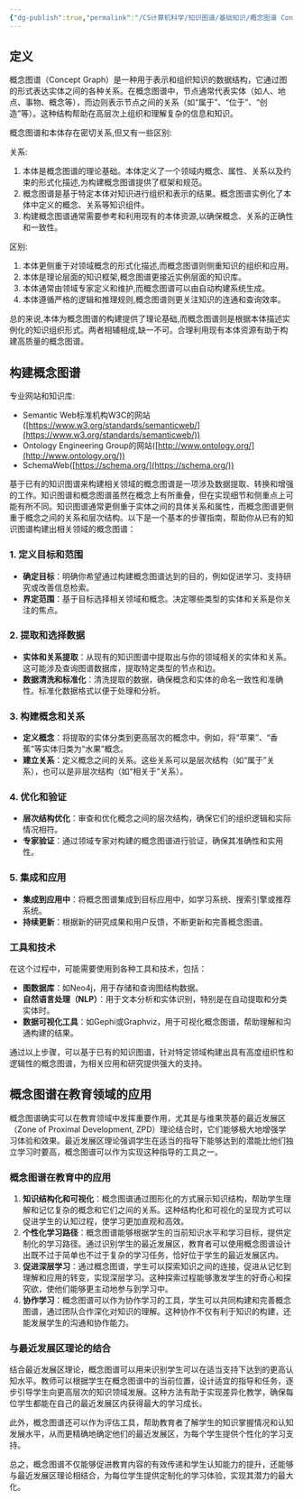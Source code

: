 ```yaml
---
{"dg-publish":true,"permalink":"/CS计算机科学/知识图谱/基础知识/概念图谱 Concept Graph/","noteIcon":"","created":"2024-06-22T22:30:29.655+08:00","updated":"2024-05-18T16:57:04.000+08:00"}
---
```


## 定义

概念图谱（Concept Graph）是一种用于表示和组织知识的数据结构，它通过图的形式表达实体之间的各种关系。在概念图谱中，节点通常代表实体（如人、地点、事物、概念等），而边则表示节点之间的关系（如“属于”、“位于”、“创造”等）。这种结构帮助在高层次上组织和理解复杂的信息和知识。

概念图谱和本体存在密切关系,但又有一些区别:

关系:

1. 本体是概念图谱的理论基础。本体定义了一个领域内概念、属性、关系以及约束的形式化描述,为构建概念图谱提供了框架和规范。
2. 概念图谱是基于特定本体对知识进行组织和表示的结果。概念图谱实例化了本体中定义的概念、关系等知识组件。
3. 构建概念图谱通常需要参考和利用现有的本体资源,以确保概念、关系的正确性和一致性。

区别:

1. 本体更侧重于对领域概念的形式化描述,而概念图谱则侧重知识的组织和应用。
2. 本体是理论层面的知识框架,概念图谱更接近实例层面的知识库。
3. 本体通常由领域专家定义和维护,而概念图谱可以由自动构建系统生成。
4. 本体遵循严格的逻辑和推理规则,概念图谱则更关注知识的连通和查询效率。

总的来说,本体为概念图谱的构建提供了理论基础,而概念图谱则是根据本体描述实例化的知识组织形式。两者相辅相成,缺一不可。合理利用现有本体资源有助于构建高质量的概念图谱。

## 构建概念图谱

专业网站和知识库:

- Semantic Web标准机构W3C的网站([https://www.w3.org/standards/semanticweb/](https://www.w3.org/standards/semanticweb/))
- Ontology Engineering Group的网站([http://www.ontology.org/](http://www.ontology.org/))
- SchemaWeb([https://schema.org/](https://schema.org/))

基于已有的知识图谱来构建相关领域的概念图谱是一项涉及数据提取、转换和增强的工作。知识图谱和概念图谱虽然在概念上有所重叠，但在实现细节和侧重点上可能有所不同。知识图谱通常更侧重于实体之间的具体关系和属性，而概念图谱更侧重于概念之间的关系和层次结构。以下是一个基本的步骤指南，帮助你从已有的知识图谱构建出相关领域的概念图谱：

### 1. 定义目标和范围

- **确定目标**：明确你希望通过构建概念图谱达到的目的，例如促进学习、支持研究或改善信息检索。
- **界定范围**：基于目标选择相关领域和概念。决定哪些类型的实体和关系是你关注的焦点。

### 2. 提取和选择数据

- **实体和关系提取**：从现有的知识图谱中提取出与你的领域相关的实体和关系。这可能涉及查询图谱数据库，提取特定类型的节点和边。
- **数据清洗和标准化**：清洗提取的数据，确保概念和实体的命名一致性和准确性。标准化数据格式以便于处理和分析。

### 3. 构建概念和关系

- **定义概念**：将提取的实体分类到更高层次的概念中。例如，将“苹果”、“香蕉”等实体归类为“水果”概念。
- **建立关系**：定义概念之间的关系。这些关系可以是层次结构（如“属于”关系），也可以是非层次结构（如“相关于”关系）。

### 4. 优化和验证

- **层次结构优化**：审查和优化概念之间的层次结构，确保它们的组织逻辑和实际情况相符。
- **专家验证**：通过领域专家对构建的概念图谱进行验证，确保其准确性和实用性。

### 5. 集成和应用

- **集成到应用中**：将概念图谱集成到目标应用中，如学习系统、搜索引擎或推荐系统。
- **持续更新**：根据新的研究成果和用户反馈，不断更新和完善概念图谱。

### 工具和技术

在这个过程中，可能需要使用到各种工具和技术，包括：

- **图数据库**：如Neo4j，用于存储和查询图结构数据。
- **自然语言处理（NLP）**：用于文本分析和实体识别，特别是在自动提取和分类实体时。
- **数据可视化工具**：如Gephi或Graphviz，用于可视化概念图谱，帮助理解和沟通构建的结果。

通过以上步骤，可以基于已有的知识图谱，针对特定领域构建出具有高度组织性和逻辑性的概念图谱，为相关应用和研究提供强大的支持。

## 概念图谱在教育领域的应用

概念图谱确实可以在教育领域中发挥重要作用，尤其是与维果茨基的最近发展区（Zone of Proximal Development, ZPD）理论结合时，它们能够极大地增强学习体验和效果。最近发展区理论强调学生在适当的指导下能够达到的潜能比他们独立学习时要高，概念图谱可以作为实现这种指导的工具之一。

### 概念图谱在教育中的应用

1. **知识结构化和可视化**：概念图谱通过图形化的方式展示知识结构，帮助学生理解和记忆复杂的概念和它们之间的关系。这种结构化和可视化的呈现方式可以促进学生的认知过程，使学习更加直观和高效。
2. **个性化学习路径**：概念图谱能够根据学生的当前知识水平和学习目标，提供定制化的学习路径。通过识别学生的最近发展区，教育者可以使用概念图谱设计出既不过于简单也不过于复杂的学习任务，恰好位于学生的最近发展区内。
3. **促进深层学习**：通过概念图谱，学生可以探索知识之间的连接，促进从记忆到理解和应用的转变，实现深层学习。这种探索过程能够激发学生的好奇心和探究欲，使他们能够更主动地参与到学习中。
4. **协作学习**：概念图谱可以作为协作学习的工具，学生可以共同构建和完善概念图谱，通过团队合作深化对知识的理解。这种协作不仅有利于知识的构建，还能发展学生的沟通和协作能力。

### 与最近发展区理论的结合

结合最近发展区理论，概念图谱可以用来识别学生可以在适当支持下达到的更高认知水平。教师可以根据学生在概念图谱中的当前位置，设计适宜的指导和任务，逐步引导学生向更高层次的知识领域发展。这种方法有助于实现差异化教学，确保每位学生都能在自己的最近发展区内获得最大的学习成长。

此外，概念图谱还可以作为评估工具，帮助教育者了解学生的知识掌握情况和认知发展水平，从而更精确地确定他们的最近发展区，为每个学生提供个性化的学习支持。

总之，概念图谱不仅能够促进教育内容的有效传递和学生认知能力的提升，还能够与最近发展区理论相结合，为每位学生提供定制化的学习体验，实现其潜力的最大化。